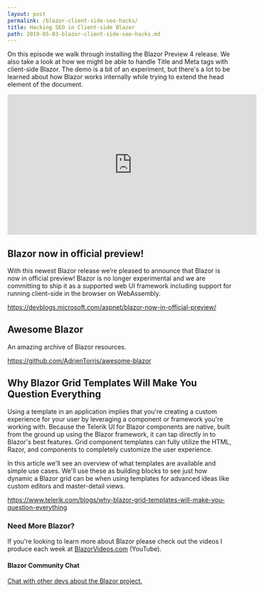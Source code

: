 ```yaml
---
layout: post
permalink: /blazor-client-side-seo-hacks/
title: Hacking SEO in Client-side Blazor
path: 2019-05-03-blazor-client-side-seo-hacks.md
---
```


On this episode we walk through installing the Blazor Preview 4 release. We also take a look at how we might be able to handle Title and Meta tags with client-side Blazor. The demo is a bit of an experiment, but there's a lot to be learned about how Blazor works internally while trying to extend the head element of the document.

<iframe width="560" height="315" src="https://www.youtube.com/embed/i2eVseMWidQ" frameborder="0" allow="accelerometer; autoplay; encrypted-media; gyroscope; picture-in-picture" allowfullscreen></iframe>

## Blazor now in official preview!

With this newest Blazor release we’re pleased to announce that Blazor is now in official preview! Blazor is no longer experimental and we are committing to ship it as a supported web UI framework including support for running client-side in the browser on WebAssembly.

https://devblogs.microsoft.com/aspnet/blazor-now-in-official-preview/

## Awesome Blazor

An amazing archive of Blazor resources.

https://github.com/AdrienTorris/awesome-blazor

## Why Blazor Grid Templates Will Make You Question Everything

Using a template in an application implies that you're creating a custom experience for your user by leveraging a component or framework you're working with. Because the Telerik UI for Blazor components are native, built from the ground up using the Blazor framework, it can tap directly in to Blazor's best features. Grid component templates can fully utilize the HTML, Razor, and components to completely customize the user experience.

In this article we'll see an overview of what templates are available and simple use cases. We'll use these as building blocks to see just how dynamic a Blazor grid can be when using templates for advanced ideas like custom editors and master-detail views.

https://www.telerik.com/blogs/why-blazor-grid-templates-will-make-you-question-everything

### Need More Blazor?

If you're looking to learn more about Blazor please check out the videos I produce each week at [BlazorVideos.com](http://BlazorVideos.com) (YouTube).

#### Blazor Community Chat

[Chat with other devs about the Blazor project.](https://gitter.im/aspnet/Blazor#utm_source=notification&utm_medium=email&utm_campaign=unread-notifications) 

